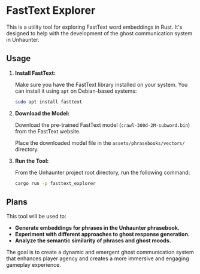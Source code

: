 # FastText Explorer

This is a utility tool for exploring FastText word embeddings in Rust. 
It's designed to help with the development of the ghost communication system in Unhaunter.

## Usage

1. **Install FastText:**

   Make sure you have the FastText library installed on your system. 
   You can install it using `apt` on Debian-based systems:

   ```bash
   sudo apt install fasttext
   ```

2. **Download the Model:**

   Download the pre-trained FastText model (`crawl-300d-2M-subword.bin`) from the FastText website.

   Place the downloaded model file in the `assets/phrasebooks/vectors/` directory.

3. **Run the Tool:**

   From the Unhaunter project root directory, run the following command:

   ```bash
   cargo run -p fasttext_explorer
   ```

## Plans

This tool will be used to:

* **Generate embeddings for phrases in the Unhaunter phrasebook.**
* **Experiment with different approaches to ghost response generation.**
* **Analyze the semantic similarity of phrases and ghost moods.**

The goal is to create a dynamic and emergent ghost communication system that enhances
player agency and creates a more immersive and engaging gameplay experience.
